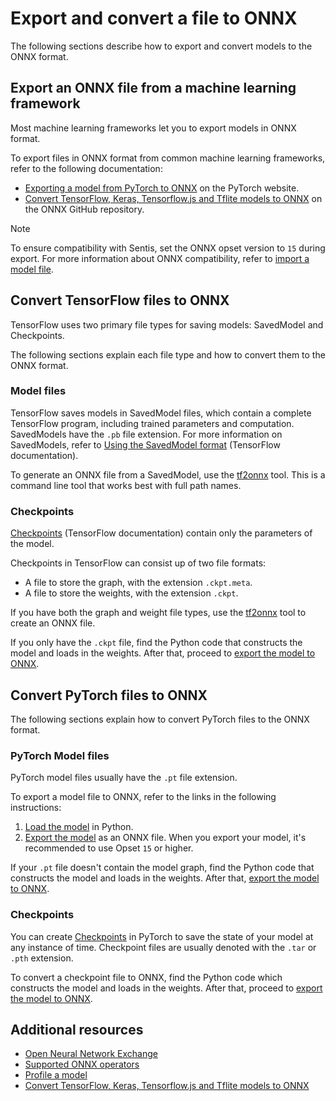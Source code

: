# Export and convert a file to ONNX

The following sections describe how to export and convert models to the ONNX format.

## Export an ONNX file from a machine learning framework

Most machine learning frameworks let you to export models in ONNX format.

To export files in ONNX format from common machine learning frameworks, refer to the following documentation:

- [Exporting a model from PyTorch to ONNX](https://pytorch.org/tutorials/advanced/super_resolution_with_onnxruntime.html) on the PyTorch website.
- [Convert TensorFlow, Keras, Tensorflow.js and Tflite models to ONNX](https://github.com/onnx/tensorflow-onnx) on the ONNX GitHub repository.

> [!NOTE]
> To ensure compatibility with Sentis, set the ONNX opset version to `15` during export. For more information about ONNX compatibility, refer to [import a model file](import-a-model-file.md).

## Convert TensorFlow files to ONNX

TensorFlow uses two primary file types for saving models: SavedModel and Checkpoints.

The following sections explain each file type and how to convert them to the ONNX format.

### Model files

TensorFlow saves models in SavedModel files, which contain a complete TensorFlow program, including trained parameters and computation. SavedModels have the `.pb` file extension. For more information on SavedModels, refer to [Using the SavedModel format](https://www.tensorflow.org/guide/saved_model) (TensorFlow documentation).

To generate an ONNX file from a SavedModel, use the [tf2onnx](https://github.com/onnx/tensorflow-onnx) tool. This is a command line tool that works best with full path names.

### Checkpoints

[Checkpoints](https://www.tensorflow.org/guide/checkpoint) (TensorFlow documentation) contain only the parameters of the model.

Checkpoints in TensorFlow can consist up of two file formats:

- A file to store the graph, with the extension `.ckpt.meta`.
- A file to store the weights, with the extension `.ckpt`.

If you have both the graph and weight file types, use the [tf2onnx](https://github.com/onnx/tensorflow-onnx) tool to create an ONNX file.

If you only have the `.ckpt` file, find the Python code that constructs the model and loads in the weights. After that, proceed to [export the model to ONNX](https://pytorch.org/tutorials/advanced/super_resolution_with_onnxruntime.html).

## Convert PyTorch files to ONNX

The following sections explain how to convert PyTorch files to the ONNX format.

### PyTorch Model files

PyTorch model files usually have the `.pt` file extension.

To export a model file to ONNX, refer to the links in the following instructions:
1. [Load the model](https://pytorch.org/tutorials/beginner/saving_loading_models.html) in Python.
2. [Export the model](https://pytorch.org/tutorials/advanced/super_resolution_with_onnxruntime.html) as an ONNX file. When you export your model, it's recommended to use Opset `15` or higher.

If your `.pt` file doesn't contain the model graph, find the Python code that constructs the model and loads in the weights. After that, [export the model to ONNX](https://pytorch.org/tutorials/advanced/super_resolution_with_onnxruntime.html).

###  Checkpoints

You can create [Checkpoints](https://pytorch.org/docs/stable/checkpoint.html) in PyTorch to save the state of your model at any instance of time. Checkpoint files are usually denoted with the `.tar` or `.pth` extension.

To convert a checkpoint file to ONNX, find the Python code which constructs the model and loads in the weights. After that, proceed to [export the model to ONNX](https://pytorch.org/tutorials/advanced/super_resolution_with_onnxruntime.html).

## Additional resources

- [Open Neural Network Exchange](https://onnx.ai/)
- [Supported ONNX operators](supported-operators.md)
- [Profile a model](profile-a-model.md)
- [Convert TensorFlow, Keras, Tensorflow.js and Tflite models to ONNX](https://github.com/onnx/tensorflow-onnx)
